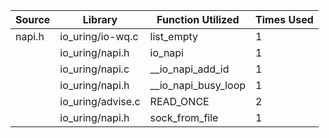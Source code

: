 | Source | Library | Function Utilized | Times Used |
|--------|---------|-------------------|------------|
| napi.h | io_uring/io-wq.c | list_empty | 1 |
| | io_uring/napi.h | io_napi | 1 |
| | io_uring/napi.c | __io_napi_add_id | 1 |
| | io_uring/napi.h | __io_napi_busy_loop | 1 |
| | io_uring/advise.c | READ_ONCE | 2 |
| | io_uring/napi.h | sock_from_file | 1 |
